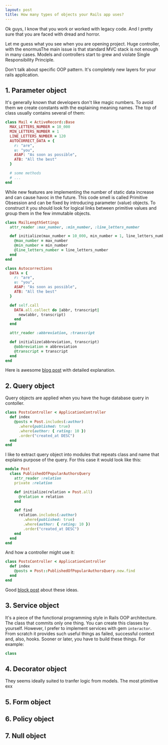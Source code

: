 ```yaml
---
layout: post
title: How many types of objects your Rails app uses?
---
```


Ok guys, I know that you work or worked with legacy code. And I pretty sure that you are faced with dread and horror.

Let me guess what you see when you are opening project. Huge controller, with the enormusThe main issue is that standard MVC stack is not enough in many cases. Models and controllers start to grew and violate Single Responsibility Principle.

Don't talk about specific OOP pattern. It's completely new layers for your rails application.

## 1. Parameter object

It's generally known that developers don't like magic numbers. To avoid them we create constants with the explaining meaning names. The top of class usually contains several of them:

~~~ruby
class Mail < ActiveRecord::Base
  MAX_LETTERS_NUMBER = 10_000
  MIN_LETTERS_NUMBER = 1
  LINE_LETTERS_NUMBER = 120
  AUTOCORRECT_DATA = {
    r: "are",
    u: "you",
    ASAP: "As soon as possible",
    ATB: "All the best"
  }

  # some methods
  # ...
end
~~~

While new features are implementing the number of static data increase and can cause havoc in the future. This code smell is called Primitive Obsession and can be fixed by introducing parameter (value) objects. To construct it you should look for logical links between primitive values and group them in the few immutable objects.

~~~ruby
class MailLengthSettings
  attr_reader :max_number, :min_number, :line_letters_number

  def initialize(max_number = 10_000, min_number = 1, line_letters_number = 120)
    @max_number = max_number
    @min_number = min_number
    @line_letters_number = line_letters_number
  end
end
~~~

~~~ruby
class Autocorrections
  DATA = {
    r: "are",
    u: "you",
    ASAP: "As soon as possible",
    ATB: "All the best"
  }

  def self.call
    DATA.all.collect do |abbr, transcript|
      new(abbr, transcript)
    end
  end

  attr_reader :abbreviation, :transcript

  def initialize(abbreviation, transcript)
    @abbreviation = abbreviation
    @transcript = transcript
  end
end
~~~

Here is awesome [blog post](http://eftimov.net/primitive-obsession-ruby) with detailed explanation.

## 2. Query object

Query objects are applied when you have the huge database query in contoller.

~~~ruby
class PostsController < ApplicationController
  def index
    @posts = Post.includes(:author)
      .where(published: true)
      .where(author: { rating: 10 })
      .order("created_at DESC")
  end
end
~~~

I like to extract query object into modules that repeats class and name that explains purpose of the query. For this case it would look like this:

~~~ruby
module Post
  class PublishedOfPopularAuthorsQuery
    attr_reader :relation
    private :relation

    def initialize(relation = Post.all)
      @relation = relation
    end

    def find
      relation.includes(:author)
        .where(published: true)
        .where(author: { rating: 10 })
        .order("created_at DESC")
    end
  end
end
~~~

And how a controller might use it:

~~~ruby
class PostsController < ApplicationController
  def index
    @posts = Post::PublishedOfPopularAuthorsQuery.new.find
  end
end
~~~

Good [block post](http://craftingruby.com/posts/2015/06/29/query-objects-through-scopes.html) about these ideas.

## 3. Service object

It's a piece of the functional programming style in Rails OOP architecture. The class that commits only one thing. You can create this classes by yourself. However, I prefer to implement services with gem `interactor`. From scratch it provides such useful things as failed, successful context and, also, hooks. Sooner or later, you have to build these things. For example:

~~~ruby
class

~~~


## 4. Decorator object

They seems ideally suited to tranfer logic from models. The most ptimitive exx

## 5. Form object

## 6. Policy object

## 7. Null object
